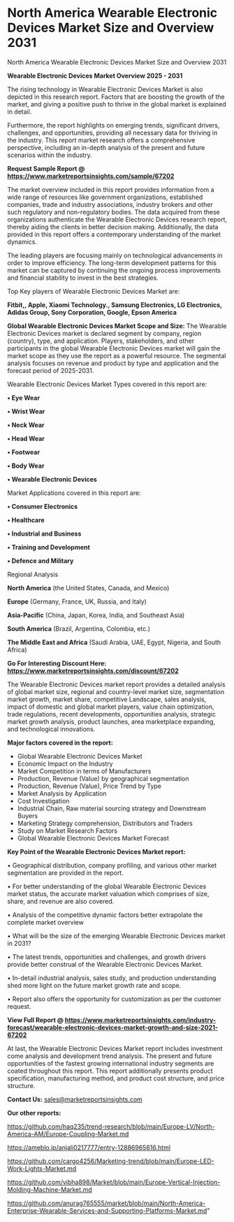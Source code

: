 # North America Wearable Electronic Devices Market Size and Overview 2031
North America Wearable Electronic Devices Market Size and Overview 2031

<Strong> Wearable Electronic Devices Market Overview 2025 - 2031</strong>

The rising technology in Wearable Electronic Devices Market is also depicted in this research report. Factors that are boosting the growth of the market, and giving a positive push to thrive in the global market is explained in detail.

Furthermore, the report highlights on emerging trends, significant drivers, challenges, and opportunities, providing all necessary data for thriving in the industry. This report market research offers a comprehensive perspective, including an in-depth analysis of the present and future scenarios within the industry.

<strong>Request Sample Report @ <a href=https://www.marketreportsinsights.com/sample/67202>https://www.marketreportsinsights.com/sample/67202</a></strong>

The market overview included in this report provides information from a wide range of resources like government organizations, established companies, trade and industry associations, industry brokers and other such regulatory and non-regulatory bodies. The data acquired from these organizations authenticate the Wearable Electronic Devices research report, thereby aiding the clients in better decision making. Additionally, the data provided in this report offers a contemporary understanding of the market dynamics.

The leading players are focusing mainly on technological advancements in order to improve efficiency. The long-term development patterns for this market can be captured by continuing the ongoing process improvements and financial stability to invest in the best strategies.

Top Key players of Wearable Electronic Devices Market are:

<strong>Fitbit,, Apple, Xiaomi Technology., Samsung Electronics, LG Electronics, Adidas Group, Sony Corporation, Google, Epson America</strong>

<strong><b>Global Wearable Electronic Devices Market Scope and Size:</b></strong>
The Wearable Electronic Devices market is declared segment by company, region (country), type, and application. Players, stakeholders, and other participants in the global Wearable Electronic Devices market will gain the market scope as they use the report as a powerful resource. The segmental analysis focuses on revenue and product by type and application and the forecast period of 2025-2031.

Wearable Electronic Devices Market Types covered in this report are:

<strong>• Eye Wear

• Wrist Wear

• Neck Wear

• Head Wear

• Footwear

• Body Wear

• Wearable Electronic Devices</strong>

Market Applications covered in this report are:

<strong>• Consumer Electronics

• Healthcare

• Industrial and Business

• Training and Development

• Defence and Military</strong> 

Regional Analysis

<strong>North America</strong> (the United States, Canada, and Mexico)

<strong>Europe</strong> (Germany, France, UK, Russia, and Italy)

<strong>Asia-Pacific</strong> (China, Japan, Korea, India, and Southeast Asia)

<strong>South America</strong> (Brazil, Argentina, Colombia, etc.)

<strong>The Middle East and Africa</strong> (Saudi Arabia, UAE, Egypt, Nigeria, and South Africa)

<strong>Go For Interesting Discount Here: <a href=https://www.marketreportsinsights.com/discount/67202>https://www.marketreportsinsights.com/discount/67202</a></strong>

The Wearable Electronic Devices market report provides a detailed analysis of global market size, regional and country-level market size, segmentation market growth, market share, competitive Landscape, sales analysis, impact of domestic and global market players, value chain optimization, trade regulations, recent developments, opportunities analysis, strategic market growth analysis, product launches, area marketplace expanding, and technological innovations.

<strong><b>Major factors covered in the report:</b></strong>
<ul>
  <li>Global Wearable Electronic Devices Market </li>
  <li>Economic Impact on the Industry</li>
  <li>Market Competition in terms of Manufacturers</li>
  <li>Production, Revenue (Value) by geographical segmentation</li>
  <li>Production, Revenue (Value), Price Trend by Type</li>
  <li>Market Analysis by Application</li>
  <li>Cost Investigation</li>
  <li>Industrial Chain, Raw material sourcing strategy and Downstream Buyers</li>
  <li>Marketing Strategy comprehension, Distributors and Traders</li>
  <li>Study on Market Research Factors</li>
  <li>Global Wearable Electronic Devices Market Forecast</li>
</ul>

<strong><b>Key Point of the Wearable Electronic Devices Market report:</b></strong>

• Geographical distribution, company profiling, and various other market segmentation are provided in the report.

• For better understanding of the global Wearable Electronic Devices market status, the accurate market valuation which comprises of size, share, and revenue are also covered.

• Analysis of the competitive dynamic factors better extrapolate the complete market overview

• What will be the size of the emerging Wearable Electronic Devices market in 2031?

• The latest trends, opportunities and challenges, and growth drivers provide better construal of the Wearable Electronic Devices Market.

• In-detail industrial analysis, sales study, and production understanding shed more light on the future market growth rate and scope.

• Report also offers the opportunity for customization as per the customer request.

<strong><b>View Full Report @ <a href=https://www.marketreportsinsights.com/industry-forecast/wearable-electronic-devices-market-growth-and-size-2021-67202>https://www.marketreportsinsights.com/industry-forecast/wearable-electronic-devices-market-growth-and-size-2021-67202</a></b></strong>


At last, the Wearable Electronic Devices Market report includes investment come analysis and development trend analysis. The present and future opportunities of the fastest growing international industry segments are coated throughout this report. This report additionally presents product specification, manufacturing method, and product cost structure, and price structure.

<strong>Contact Us:</strong>
sales@marketreportsinsights.com

<strong>Our other reports:</strong>

<a href=https://github.com/haq235/trend-research/blob/main/Europe-LV/North-America-AM/Europe-Coupling-Market.md>https://github.com/haq235/trend-research/blob/main/Europe-LV/North-America-AM/Europe-Coupling-Market.md</a>

<a href=https://ameblo.jp/anjali0217777/entry-12886965616.html>https://ameblo.jp/anjali0217777/entry-12886965616.html</a>

<a href=https://github.com/cargo4256/Marketing-trend/blob/main/Europe-LED-Work-Lights-Market.md>https://github.com/cargo4256/Marketing-trend/blob/main/Europe-LED-Work-Lights-Market.md</a>

<a href=https://github.com/vibha898/Market/blob/main/Europe-Vertical-Injection-Molding-Machine-Market.md>https://github.com/vibha898/Market/blob/main/Europe-Vertical-Injection-Molding-Machine-Market.md</a>

<a href=https://github.com/anurag765555/market/blob/main/North-America-Enterprise-Wearable-Services-and-Supporting-Platforms-Market.md>https://github.com/anurag765555/market/blob/main/North-America-Enterprise-Wearable-Services-and-Supporting-Platforms-Market.md</a>"
